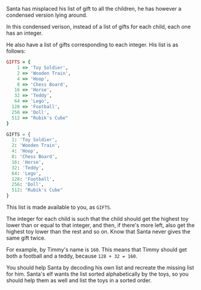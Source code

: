 Santa has misplaced his list of gift to all the children, he has however a condensed version lying around.

In this condensed verison, instead of a list of gifts for each child, each one has an integer.

He also have a list of gifts corresponding to each integer. His list is as follows:

```ruby
GIFTS = {
    1 => 'Toy Soldier',
    2 => 'Wooden Train',
    4 => 'Hoop',
    8 => 'Chess Board',
   16 => 'Horse',
   32 => 'Teddy',
   64 => 'Lego',
  128 => 'Football',
  256 => 'Doll',
  512 => "Rubik's Cube"
}
```
```python
GIFTS = {
  1: 'Toy Soldier',
  2: 'Wooden Train',
  4: 'Hoop',
  8: 'Chess Board',
  16: 'Horse',
  32: 'Teddy',
  64: 'Lego',
  128: 'Football',
  256: 'Doll',
  512: "Rubik's Cube"
}
```

This list is made available to you, as `GIFTS`.

The integer for each child is such that the child should get the highest toy lower than or equal to that integer, and then, if there's more left, also get the highest toy lower than the rest and so on. Know that Santa never gives the same gift twice.

For example, by Timmy's name is `160`. This means that Timmy should get both a football and a teddy, because `128 + 32 = 160`.

You should help Santa by decoding his own list and recreate the missing list for him. Santa's elf wants the list sorted alphabetically by the toys, so you should help them as well and list the toys in a sorted order.